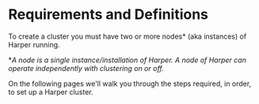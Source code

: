 # Requirements and Definitions

To create a cluster you must have two or more nodes\* (aka instances) of Harper running.

\*_A node is a single instance/installation of Harper. A node of Harper can operate independently with clustering on or off._

On the following pages we'll walk you through the steps required, in order, to set up a Harper cluster.

